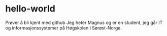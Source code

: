 # hello-world
Prøver å bli kjent med github
Jeg heter Magnus og er en student, jeg går IT og informasjonssystemer på Høgskolen i Sørøst-Norge.
